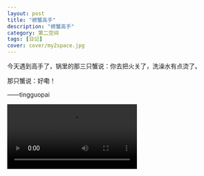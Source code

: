 ```yaml
---
layout: post
title: "螃蟹高手"
description: "螃蟹高手"
category: 第二空间
tags: [日记]
cover: cover/my2space.jpg
---
```

今天遇到高手了，锅里的那三只蟹说：你去把火关了，洗澡水有点烫了。

那只蟹说：好嘞！

——tingguopai

<video src="http://avthumb.my2space.com/2017/2/69829.mp4" controls="controls">
您的浏览器不支持 video 标签。
</video>

